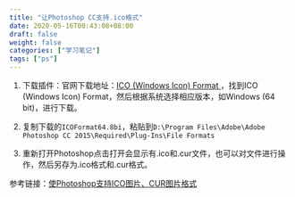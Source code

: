 ```yaml
---
title: "让Photoshop CC支持.ico格式"
date: 2020-05-16T00:43:08+08:00
draft: false
weight: false
categories: ["学习笔记"]
tags: ["ps"]
---
```


1. 下载插件：官网下载地址：[ICO (Windows Icon) Format ](http://www.telegraphics.com.au/sw/)，找到ICO (Windows Icon) Format，然后根据系统选择相应版本，如Windows (64 bit)，进行下载。

2. 复制下载的`ICOFormat64.8bi`，粘贴到`D:\Program Files\Adobe\Adobe Photoshop CC 2015\Required\Plug-Ins\File Formats`
3. 重新打开Photoshop点击打开会显示有.ico和.cur文件，也可以对文件进行操作，然后另存为.ico格式和.cur格式。

参考链接：[使Photoshop支持ICO图片、CUR图片格式](https://blog.csdn.net/weixin_44222492/article/details/101596183)